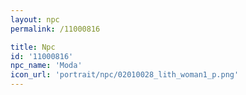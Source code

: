 ```yaml
---
layout: npc
permalink: /11000816

title: Npc
id: '11000816'
npc_name: 'Moda'
icon_url: 'portrait/npc/02010028_lith_woman1_p.png'
---
```


